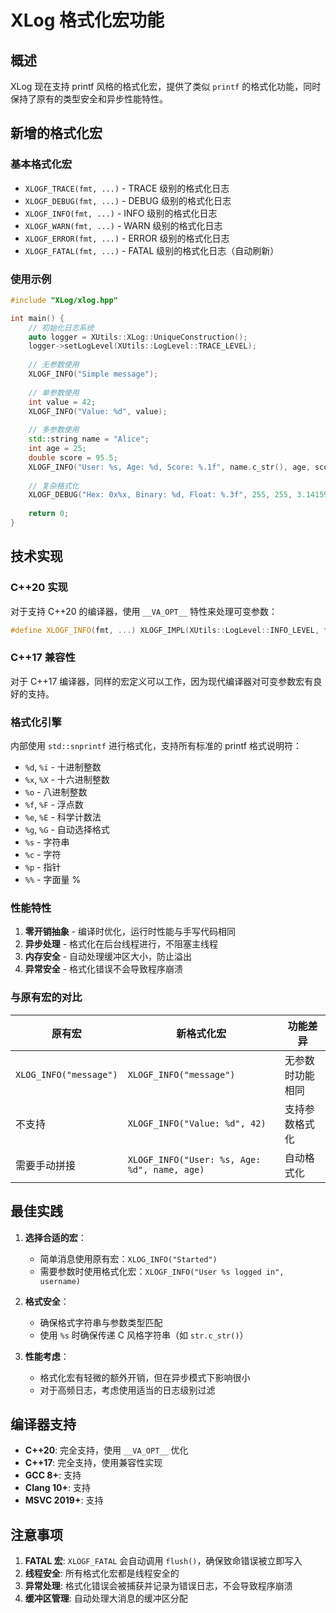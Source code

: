 # XLog 格式化宏功能

## 概述

XLog 现在支持 printf 风格的格式化宏，提供了类似 `printf` 的格式化功能，同时保持了原有的类型安全和异步性能特性。

## 新增的格式化宏

### 基本格式化宏

- `XLOGF_TRACE(fmt, ...)` - TRACE 级别的格式化日志
- `XLOGF_DEBUG(fmt, ...)` - DEBUG 级别的格式化日志  
- `XLOGF_INFO(fmt, ...)`  - INFO 级别的格式化日志
- `XLOGF_WARN(fmt, ...)`  - WARN 级别的格式化日志
- `XLOGF_ERROR(fmt, ...)` - ERROR 级别的格式化日志
- `XLOGF_FATAL(fmt, ...)` - FATAL 级别的格式化日志（自动刷新）

### 使用示例

```cpp
#include "XLog/xlog.hpp"

int main() {
    // 初始化日志系统
    auto logger = XUtils::XLog::UniqueConstruction();
    logger->setLogLevel(XUtils::LogLevel::TRACE_LEVEL);
    
    // 无参数使用
    XLOGF_INFO("Simple message");
    
    // 单参数使用
    int value = 42;
    XLOGF_INFO("Value: %d", value);
    
    // 多参数使用
    std::string name = "Alice";
    int age = 25;
    double score = 95.5;
    XLOGF_INFO("User: %s, Age: %d, Score: %.1f", name.c_str(), age, score);
    
    // 复杂格式化
    XLOGF_DEBUG("Hex: 0x%x, Binary: %d, Float: %.3f", 255, 255, 3.14159);
    
    return 0;
}
```

## 技术实现

### C++20 实现

对于支持 C++20 的编译器，使用 `__VA_OPT__` 特性来处理可变参数：

```cpp
#define XLOGF_INFO(fmt, ...) XLOGF_IMPL(XUtils::LogLevel::INFO_LEVEL, fmt, __VA_ARGS__)
```

### C++17 兼容性

对于 C++17 编译器，同样的宏定义可以工作，因为现代编译器对可变参数宏有良好的支持。

### 格式化引擎

内部使用 `std::snprintf` 进行格式化，支持所有标准的 printf 格式说明符：

- `%d`, `%i` - 十进制整数
- `%x`, `%X` - 十六进制整数
- `%o` - 八进制整数
- `%f`, `%F` - 浮点数
- `%e`, `%E` - 科学计数法
- `%g`, `%G` - 自动选择格式
- `%s` - 字符串
- `%c` - 字符
- `%p` - 指针
- `%%` - 字面量 %

### 性能特性

1. **零开销抽象** - 编译时优化，运行时性能与手写代码相同
2. **异步处理** - 格式化在后台线程进行，不阻塞主线程
3. **内存安全** - 自动处理缓冲区大小，防止溢出
4. **异常安全** - 格式化错误不会导致程序崩溃

### 与原有宏的对比

| 原有宏 | 新格式化宏 | 功能差异 |
|--------|------------|----------|
| `XLOG_INFO("message")` | `XLOGF_INFO("message")` | 无参数时功能相同 |
| 不支持 | `XLOGF_INFO("Value: %d", 42)` | 支持参数格式化 |
| 需要手动拼接 | `XLOGF_INFO("User: %s, Age: %d", name, age)` | 自动格式化 |

## 最佳实践

1. **选择合适的宏**：
   - 简单消息使用原有宏：`XLOG_INFO("Started")`
   - 需要参数时使用格式化宏：`XLOGF_INFO("User %s logged in", username)`

2. **格式安全**：
   - 确保格式字符串与参数类型匹配
   - 使用 `%s` 时确保传递 C 风格字符串（如 `str.c_str()`）

3. **性能考虑**：
   - 格式化宏有轻微的额外开销，但在异步模式下影响很小
   - 对于高频日志，考虑使用适当的日志级别过滤

## 编译器支持

- **C++20**: 完全支持，使用 `__VA_OPT__` 优化
- **C++17**: 完全支持，使用兼容性实现
- **GCC 8+**: 支持
- **Clang 10+**: 支持  
- **MSVC 2019+**: 支持

## 注意事项

1. **FATAL 宏**: `XLOGF_FATAL` 会自动调用 `flush()`，确保致命错误被立即写入
2. **线程安全**: 所有格式化宏都是线程安全的
3. **异常处理**: 格式化错误会被捕获并记录为错误日志，不会导致程序崩溃
4. **缓冲区管理**: 自动处理大消息的缓冲区分配 